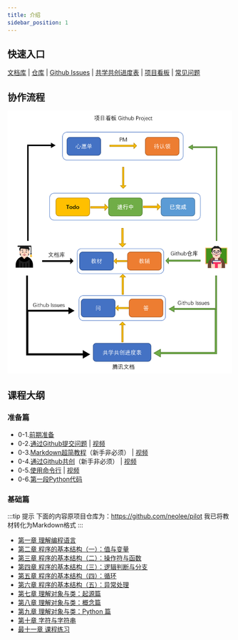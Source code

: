 ```yaml
---
title: 介绍
sidebar_position: 1
---
```

## 快速入口
[文档库](https://coding-newbies-group.github.io/programming-co_creation-docs/docs/intro/) | [仓库](https://github.com/coding-newbies-group/programming-co_creation-docs) | [Github Issues](https://github.com/coding-newbies-group/programming-co_creation-docs/issues) | [共学共创进度表](https://docs.qq.com/sheet/DYkdIT0hKbW1tWmhE?tab=BB08J2) | [项目看板](https://github.com/orgs/coding-newbies-group/projects/1) | [常见问题](https://coding-newbies-group.github.io/programming-co_creation-docs/docs/files/qa)

## 协作流程

![image-20230222140000563](intro.assets/image-20230222140000563.png)



## 课程大纲

### 准备篇
- 0-1.[前期准备](./p0/p0-1-prep.md)
- 0-2.[通过Github提交问题](./p0/p0-2-issues.md) | [视频](https://www.bilibili.com/video/BV1V24y1H73p/?vd_source=4a888db8814702b2062fcaf2575be745)
- 0-3.[Markdown超简教程](./p0/p0-3-markdown.md)（新手非必须） | [视频](https://www.bilibili.com/video/BV1Ho4y1v79V/?vd_source=4a888db8814702b2062fcaf2575be745)
- 0-4.[通过Github共创](./p0/p0-4-collaborate.md)（新手非必须） | [视频](https://www.bilibili.com/video/BV1S54y1w7XN/?vd_source=4a888db8814702b2062fcaf2575be745)
- 0-5.[使用命令行](./p0/p0-5-cli.md) | [视频](https://www.bilibili.com/video/BV1Jo4y1Y7SC/?vd_source=4a888db8814702b2062fcaf2575be745)
- 0-6.[第一段Python代码](./p0/p0-6-python.md)


### 基础篇

:::tip 提示
下面的内容原项目仓库为：https://github.com/neolee/pilot
我已将教材转化为Markdown格式
:::

* [第一章 理解编程语言](./pilot/p1-1-understanding-programming-languages.md)
* [第二章 程序的基本结构（一）：值与变量](./pilot/p1-2-structure-1.md)
* [第三章 程序的基本结构（二）：操作符与函数](./pilot/p1-3-structure-2.md)
* [第四章 程序的基本结构（三）：逻辑判断与分支](./pilot/p1-4-structure-3.md)
* [第五章 程序的基本结构（四）：循环](./pilot/p1-5-structure-4.md)
* [第六章 程序的基本结构（五）：异常处理](./pilot/p1-6-structure-5.md)
* [第七章 理解对象与类：起源篇](./pilot/p1-7-oo-1.md)
* [第八章 理解对象与类：概念篇](./pilot/p1-8-oo-2.md)
* [第九章 理解对象与类：Python 篇](./pilot/p1-9-oo-3.md)
* [第十章 字符与字符串](./pilot/p1-a-string.md)
* [最十一章 课程练习](./pilot/p1-b-final.md)